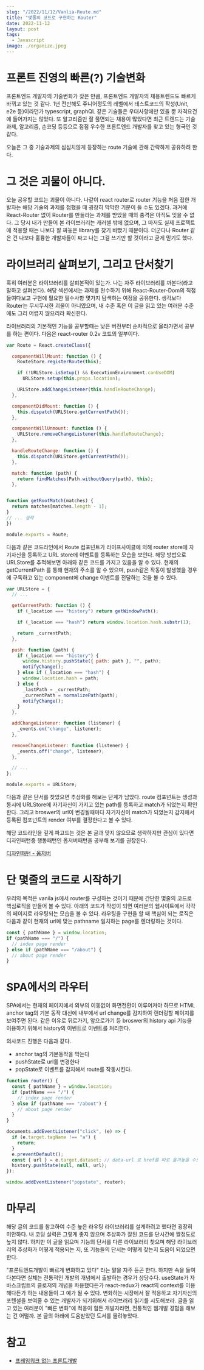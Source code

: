 ```yaml
---
slug: "/2022/11/12/Vanlia-Route.md"
title: "몇줄의 코드로 구현하는 Router"
date: 2022-11-12
layout: post
tags:
  - Javascript
image: ./organize.jpeg
---
```


# 프론트 진영의 빠른(?) 기술변화

프론트엔드 개발자의 기술변화가 잦은 만큼, 프론트엔드 개발자의 채용트렌드도 빠르게 바뀌고 있는 것 같다. 1년 전만해도 주니어정도의 레벨에서 테스트코드의 작성(Unit, e2e 등)이라던가 typescript, graphQL 같은 기술들은 우대사항에만 있을 뿐 자격요건에 들어가지는 않았다. 또 알고리즘만 잘 풀면되는 채용이 많았다면 최근 트렌드는 기술과제, 알고리즘, 손코딩 등등으로 점점 우수한 프론트엔드 개발자를 찾고 있는 형국인 것 같다.

오늘은 그 중 기술과제의 심심치않게 등장하는 route 기술에 관해 간략하게 공유하려 한다.

# 그 것은 괴물이 아니다.

오늘 공유할 코드는 괴물이 아니다. 나같이 react router로 router 기능을 처음 접한 개발자는 해당 기술의 과제를 접했을 때 굉장히 막막한 기분이 들 수도 있겠다. 과거에 React-Router 없이 Router를 만들라는 과제를 받았을 때의 충격은 아직도 잊을 수 없다. 그 당시 내가 만들어 본 라이브러리는 캐러셀 밖에 없으며, 그 마저도 실제 프로젝트에 적용할 때는 나보다 잘 짜놓은 library를 찾기 바빴기 때문이다. 더군다나 Router 같은 건 나보다 훌륭한 개발자들이 짜고 나는 그걸 쓰기만 할 것이라고 굳게 믿기도 했다.

# 라이브러리 살펴보기, 그리고 단서찾기

혹히 여러분은 라이브러리를 살펴본적이 있는가. 나는 자주 라이브러리를 까본다(라고 말하고 살펴본다). 해당 섹션에서는
과제를 완수하기 위해 React-Router-Dom의 직접 들여다보고 구현에 필요한 필수사항 몇가지 탐색하는 여정을 공유한다.
생각보다 Router는 무시무시한 괴물이 아니였으며, 내 수준 혹은 이 글을 읽고 있는 여러분 수준에도 그리 어렵지 않으리라 확신한다.

라이브러리의 기본적인 기능을 공부할때는 낮은 버전부터 순차적으로 올라가면서 공부를 하는 편이다. 다음은 react-router 0.2v 코드의 일부이다.

```js
var Route = React.createClass({

  componentWillMount: function () {
    RouteStore.registerRoute(this);

    if (!URLStore.isSetup() && ExecutionEnvironment.canUseDOM)
      URLStore.setup(this.props.location);

    URLStore.addChangeListener(this.handleRouteChange);
  },

  componentDidMount: function () {
    this.dispatch(URLStore.getCurrentPath());
  },

  componentWillUnmount: function () {
    URLStore.removeChangeListener(this.handleRouteChange);
  },

  handleRouteChange: function () {
    this.dispatch(URLStore.getCurrentPath());
  },

  match: function (path) {
    return findMatches(Path.withoutQuery(path), this);
  },


function getRootMatch(matches) {
  return matches[matches.length - 1];
}
// ... 생략
})

module.exports = Route;
```

다음과 같은 코드라인에서 Route 컴포넌트가 라이프사이클에 의해 router store에 자기자신을 등록하고 URL store에 이벤트를 등록하는 모습을 보인다. 해당 방법으로 URLStore를 추적해보면 아래와 같은 코드를 가지고 있음을 알 수 있다. 현재의 getCurrentPath 를 통해 현재의 주소를 알 수 있으며, push같은 작동이 발생했을 경우에 구독하고 있는 component에 change 이벤트를 전달하는 것을 볼 수 있다.

```js
var URLStore = {
  // ...

  getCurrentPath: function () {
    if (_location === "history") return getWindowPath();

    if (_location === "hash") return window.location.hash.substr(1);

    return _currentPath;
  },

  push: function (path) {
    if (_location === "history") {
      window.history.pushState({ path: path }, "", path);
      notifyChange();
    } else if (_location === "hash") {
      window.location.hash = path;
    } else {
      _lastPath = _currentPath;
      _currentPath = normalizePath(path);
      notifyChange();
    }
  },

  addChangeListener: function (listener) {
    _events.on("change", listener);
  },

  removeChangeListener: function (listener) {
    _events.off("change", listener);
  },

  // ...
};

module.exports = URLStore;
```

다음과 같은 단서를 찾았으면 추상화를 해보는 단계가 남았다. route 컴포넌트는 생성과 동시에 URLStore에 자기자신이 가지고 있는 path를 등록하고 match가 되었는지 확인한다. 그리고 broswer의 url이 변경될때마다 자기자신이 match가 되었는지 감지해서 등록된 컴포넌트의 render 여부를 결정한다고 볼 수 있다.

해당 코드라인을 깊게 파고드는 것은 본 글과 맞지 않으므로 생략하지만 관심이 있다면 디자인패턴중 행동패턴인 옵저버패턴을 공부해 보기를 권장한다.

[디자인패턴 - 옵저버](https://refactoring.guru/ko/design-patterns/observer)

# 단 몇줄의 코드로 시작하기

우리의 목적은 vanila js에서 router를 구성하는 것이기 때문에 간단한 몇줄의 코드로 핵심로직을 만들어 볼 수 있다.
아래의 코드가 작성이 되면 여러분의 웹사이트에서 각각의 페이지로 라우팅되는 모습을 볼 수 있다. 라우팅을 구현을 할 때 핵심이 되는 로직은 다음과 같이 현재의 url에 맞는 pathname 일치하는 page를 렌더링하는 것이다.

```js
const { pathName } = window.location;
if (pathName === "/") {
  // index page render
} else if (pathName === "/about") {
  // about page render
}
```

# SPA에서의 라우터

SPA에서는 현재의 페이지에서 외부의 이동없이 화면전환이 이루어져야 하므로 HTML anchor tag의 기본 동작 대신에 내부에서 url change를 감지하여 렌더링할 페이지를 보여주면 된다. 같은 이유로 뒤로가기, 앞으로가기 등 broswer의 history api 기능을 이용하기 위해서 history의 이벤트로 이벤트를 처리한다.

의사코드 진행은 다음과 같다.

- anchor tag의 기본동작을 막는다
- pushState로 url를 변경한다
- popState로 이벤트를 감지해서 route를 작동시킨다.

```js
function router() {
  const { pathName } = window.location;
  if (pathName === "/") {
    // index page render
  } else if (pathName === "/about") {
    // about page render
  }
}

documents.addEventListener("click", (e) => {
  if (e.target.tagName !== "a") {
    return;
  }
  e.preventDefault();
  const { url } = e.target.dataset; // data-url 로 href를 따로 옮겨놓을 수도 있다.
  history.pushState(null, null, url);
});

window.addEventListener("popstate", router);
```

# 마무리

해당 글의 코드를 참고하여 수준 높은 라우팅 라이브러리를 설계하려고 했다면 굉장히 미안하다. 내 코딩 실력은 그렇게 좋지 않으며 추상화가 잘된 코드를 단시간에 짤정도로 높지 않다. 하지만 이 글을 읽으며 기능의 단서를 다른 라이브러리 찾으며 해당 라이브러리의 추상화가 어떻게 적용되는 지, 또 기능들의 단서는 어떻게 찾는지 도움이 되었으면 한다.

"프론트엔드개발이 빠르게 변화하고 있다" 라는 말을 자주 듣곤 한다. 하지만 속을 들여다본다면 실체는 전통적인 개발의 개념에서 출발하는 경우가 상당수다. useState가 자바스크립트의 클로저의 개념을 차용했다든가 react-redux가 react의 context를 이용해다든가 하는 내용들이 그 예가 될 수 있다. 변화하는 시장에서 잘 적응하고 자기자신의 포텐셜을 보여줄 수 있는 개발자가 되기위해서 라이브러리 읽기를 시도해보라. 글을 읽고 있는 여러분이 "빠른 변화"에 적응이 힘든 개발자라면, 전통적인 웹개발 경험을 해보는 건 어떨까. 본 글의 아래에 도움받았던 도서를 올려놓았다.

# 참고

- [프레임워크 없는 프론트개발](https://product.kyobobook.co.kr/detail/S000001804992)
